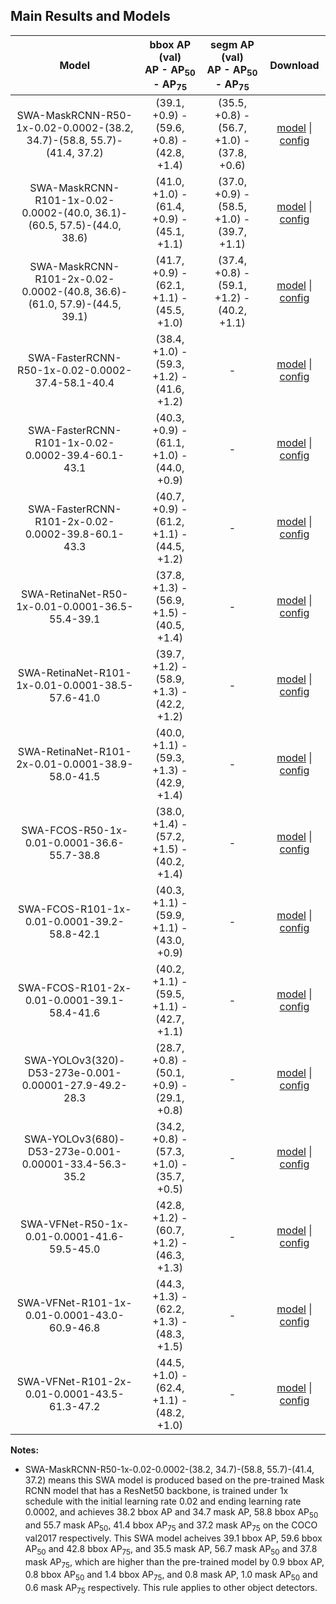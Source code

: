 ## Main Results and Models

| Model                                                                    | bbox AP (val) <br> AP - AP<sub>50</sub> - AP<sub>75</sub>   | segm AP  (val)  <br> AP - AP<sub>50</sub> - AP<sub>75</sub>     | &nbsp; &nbsp; Download  &nbsp; &nbsp;  |
|:------------------------------------------------------------------------:|:-----------------------------------------------------------:|:---------------------------------------------------------------:|:--------------------------------------:|
| SWA-MaskRCNN-R50-1x-0.02-0.0002-(38.2, 34.7)-(58.8, 55.7)-(41.4, 37.2)   | (39.1, +0.9) - (59.6, +0.8) - (42.8, +1.4)        | (35.5, +0.8) - (56.7, +1.0) - (37.8, +0.6)          | [model](https://drive.google.com/file/d/1Pue5dYW_JkQXwRQmBSeSX6cVluVBQYFB/view?usp=sharing) &#124; [config](swa_mask_rcnn_r50_fpn_1x_coco.py) |
| SWA-MaskRCNN-R101-1x-0.02-0.0002-(40.0, 36.1)-(60.5, 57.5)-(44.0, 38.6)  | (41.0, +1.0) - (61.4, +0.9) - (45.1, +1.1)        | (37.0, +0.9) - (58.5, +1.0) - (39.7, +1.1)          | [model](https://drive.google.com/file/d/1_qAfKqs4aNND_IjWUMyirV7e9MVpFiHy/view?usp=sharing) &#124; [config](swa_mask_rcnn_r101_fpn_1x_coco.py) |
| SWA-MaskRCNN-R101-2x-0.02-0.0002-(40.8, 36.6)-(61.0, 57.9)-(44.5, 39.1)  | (41.7, +0.9) - (62.1, +1.1) - (45.5, +1.0)        | (37.4, +0.8) - (59.1, +1.2) - (40.2, +1.1)          | [model](https://drive.google.com/file/d/1i1NjfU9F-GdUBc-nRcJ60Ap1BfS-avyH/view?usp=sharing) &#124; [config](swa_mask_rcnn_r101_fpn_2x_coco.py) |
| SWA-FasterRCNN-R50-1x-0.02-0.0002-37.4-58.1-40.4                         | (38.4, +1.0) - (59.3, +1.2) - (41.6, +1.2)        | -                   | [model](https://drive.google.com/file/d/1wbPDsas-nmBvctsebGa05I33-iP2kCyV/view?usp=sharing) &#124; [config](swa_faster_rcnn_r50_fpn_1x_coco.py) |
| SWA-FasterRCNN-R101-1x-0.02-0.0002-39.4-60.1-43.1                        | (40.3, +0.9) - (61.1, +1.0) - (44.0, +0.9)        | -                   | [model](https://drive.google.com/file/d/112CzQ5nCTz_RkDSkGdbCT3pmu3ajsvxT/view?usp=sharing) &#124; [config](swa_faster_rcnn_r101_fpn_1x_coco.py) |
| SWA-FasterRCNN-R101-2x-0.02-0.0002-39.8-60.1-43.3                        | (40.7, +0.9) - (61.2, +1.1) - (44.5, +1.2)        | -                   | [model](https://drive.google.com/file/d/1hTS5cVebeDaC16W3laRvAtog5a3ZPFZF/view?usp=sharing) &#124; [config](swa_faster_rcnn_r101_fpn_2x_coco.py) |
| SWA-RetinaNet-R50-1x-0.01-0.0001-36.5-55.4-39.1                          | (37.8, +1.3) - (56.9, +1.5) - (40.5, +1.4)        | -                   | [model](https://drive.google.com/file/d/1IYVpS6AsfXzwTM80P2ZaWS-u1FXa63Xd/view?usp=sharing) &#124; [config](swa_retinanet_r50_fpn_1x_coco.py) |
| SWA-RetinaNet-R101-1x-0.01-0.0001-38.5-57.6-41.0                         | (39.7, +1.2) - (58.9, +1.3) - (42.2, +1.2)        | -                   | [model](https://drive.google.com/file/d/1UMLmqwJ29DFOr52JJp_sTD5Tx5nzmFO2/view?usp=sharing) &#124; [config](swa_retinanet_r101_fpn_1x_coco.py) |
| SWA-RetinaNet-R101-2x-0.01-0.0001-38.9-58.0-41.5                         | (40.0, +1.1) - (59.3, +1.3) - (42.9, +1.4)        | -                   | [model](https://drive.google.com/file/d/11Z4Vnm8175WM6xy-0qu_1KPhoWAEPhH8/view?usp=sharing) &#124; [config](swa_retinanet_r101_fpn_2x_coco.py) |
| SWA-FCOS-R50-1x-0.01-0.0001-36.6-55.7-38.8                               | (38.0, +1.4) - (57.2, +1.5) - (40.2, +1.4)        | -                   | [model](https://drive.google.com/file/d/1xgxXYYT3p-Azv5PnXMrPAKBtN1VhvBWz/view?usp=sharing) &#124; [config](swa_fcos_r50_caffe_fpn_4x4_1x_coco.py) |
| SWA-FCOS-R101-1x-0.01-0.0001-39.2-58.8-42.1                              | (40.3, +1.1) - (59.9, +1.1) - (43.0, +0.9)        | -                   | [model](https://drive.google.com/file/d/1GYx79UpPaL321Va0jSZ4DDWkms00pMs0/view?usp=sharing) &#124; [config](swa_fcos_r101_caffe_fpn_gn-head_4x4_1x_coco.py) |
| SWA-FCOS-R101-2x-0.01-0.0001-39.1-58.4-41.6                              | (40.2, +1.1) - (59.5, +1.1) - (42.7, +1.1)        | -                   | [model](https://drive.google.com/file/d/1yiyeXSkuFMq0FVvrjJkcN72etd1p3gKp/view?usp=sharing) &#124; [config](swa_fcos_r101_caffe_fpn_gn-head_4x4_2x_coco.py) |
| SWA-YOLOv3(320)-D53-273e-0.001-0.00001-27.9-49.2-28.3                    | (28.7, +0.8) - (50.1, +0.9) - (29.1, +0.8)        | -                   | [model](https://drive.google.com/file/d/1pZS52yHoQVh6kybV9D83bvzsSIN_wFvh/view?usp=sharing) &#124; [config](swa_yolov3_d53_320_273e_coco.py) |
| SWA-YOLOv3(680)-D53-273e-0.001-0.00001-33.4-56.3-35.2                    | (34.2, +0.8) - (57.3, +1.0) - (35.7, +0.5)        | -                   | [model](https://drive.google.com/file/d/1FQd0oWsk18VKUv40ywtYe4G0SiYpqKZ7/view?usp=sharing) &#124; [config](swa_yolov3_d53_mstrain-608_273e_coco.py) |
| SWA-VFNet-R50-1x-0.01-0.0001-41.6-59.5-45.0                              | (42.8, +1.2) - (60.7, +1.2) - (46.3, +1.3)        | -                   | [model](https://drive.google.com/file/d/15nRdpQqjiCzuvLYytdJg86g9x4tQ8cCo/view?usp=sharing) &#124; [config](swa_vfnet_r50_fpn_1x_coco.py) |
| SWA-VFNet-R101-1x-0.01-0.0001-43.0-60.9-46.8                             | (44.3, +1.3) - (62.2, +1.3) - (48.3, +1.5)        | -                   | [model](https://drive.google.com/file/d/13tGeJBqzS1ITAaESMMDAaEHMrSJvA0g2/view?usp=sharing) &#124; [config](swa_vfnet_r101_fpn_1x_coco.py) |
| SWA-VFNet-R101-2x-0.01-0.0001-43.5-61.3-47.2                             | (44.5, +1.0) - (62.4, +1.1) - (48.2, +1.0)        | -                   | [model](https://drive.google.com/file/d/1rJm0tcxWIjCDl6Np7MPR3OE6mwUDWwh0/view?usp=sharing) &#124; [config](swa_vfnet_r101_fpn_2x_coco.py) |


**Notes:**
- SWA-MaskRCNN-R50-1x-0.02-0.0002-(38.2, 34.7)-(58.8, 55.7)-(41.4, 37.2)  means this SWA model is produced based on the pre-trained Mask RCNN model that has a ResNet50 backbone, is trained under 1x schedule with the initial learning rate 0.02 and ending learning rate 0.0002, and achieves 38.2 bbox AP and 34.7 mask AP, 58.8 bbox AP<sub>50</sub> and 55.7 mask AP<sub>50</sub>, 41.4 bbox AP<sub>75</sub> and 37.2 mask AP<sub>75</sub> on the COCO val2017 respectively. This SWA model acheives 39.1 bbox AP, 59.6 bbox AP<sub>50</sub> and 42.8 bbox AP<sub>75</sub>, and 35.5 mask AP, 56.7 mask AP<sub>50</sub> and 37.8 mask AP<sub>75</sub>, which are higher than the pre-trained model by 0.9 bbox AP, 0.8 bbox AP<sub>50</sub> and 1.4 bbox AP<sub>75</sub>, and 0.8 mask AP, 1.0 mask AP<sub>50</sub>  and 0.6 mask AP<sub>75</sub> respectively. This rule applies to other object detectors.
